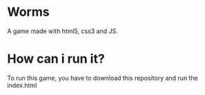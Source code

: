 # Worms

A game made with html5, css3 and JS.

# How can i run it?

To run this game, you have to download this repository and run the index.html
